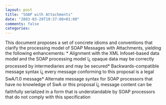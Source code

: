 ```yaml
---
layout: post
title: "SOAP with Attachments"
date: "2003-03-29T19:37:00+01:00"
comments: false
categories: 
---
```


<p><a href="http://www.gotdotnet.com/team/mgudgin/paswa/paswa.html" title=""></a></p>

<p>This document proposes a set of concrete idioms and conventions that clarify the processing model of SOAP Messages with Attachments, yielding the following enhancements: *	Alignment with the XML Infoset-based data model and the SOAP processing model &iuml;&iquest;&#144; opaque data may be correctly processed by intermediaries and may be secured*	Backwards-compatible message syntax &iuml;&iquest;&#144; every message conforming to this proposal is a legal SwA/1.0 message*	Alternate message syntax for SOAP processors that have no knowledge of SwA or this proposal &iuml;&iquest;&#144; message content can be faithfully serialized in a form that is understandable by SOAP processors that do not comply with this specification</p>

